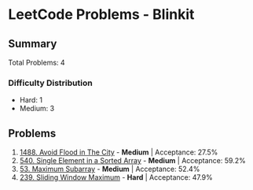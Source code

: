# LeetCode Problems - Blinkit

## Summary
Total Problems: 4

### Difficulty Distribution

- Hard: 1
- Medium: 3

## Problems

1. [1488. Avoid Flood in The City](https://leetcode.com/problems/avoid-flood-in-the-city/) - **Medium** | Acceptance: 27.5%
2. [540. Single Element in a Sorted Array](https://leetcode.com/problems/single-element-in-a-sorted-array/) - **Medium** | Acceptance: 59.2%
3. [53. Maximum Subarray](https://leetcode.com/problems/maximum-subarray/) - **Medium** | Acceptance: 52.4%
4. [239. Sliding Window Maximum](https://leetcode.com/problems/sliding-window-maximum/) - **Hard** | Acceptance: 47.9%